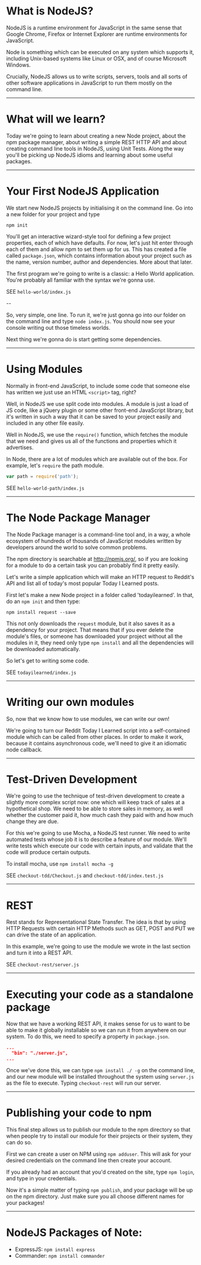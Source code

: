 # What is NodeJS?

NodeJS is a runtime environment for JavaScript in the same sense that Google Chrome, Firefox or Internet Explorer are runtime environments for JavaScript.

Node is something which can be executed on any system which supports it, including Unix-based systems like Linux or OSX, and of course Microsoft Windows.

Crucially, NodeJS allows us to write scripts, servers, tools and all sorts of other software applications in JavaScript to run them mostly on the command line.

---

# What will we learn?

Today we're going to learn about creating a new Node project, about the npm package manager, about writing a simple REST HTTP API and about creating command line tools in NodeJS, using Unit Tests. Along the way you'll be picking up NodeJS idioms and learning about some useful packages.

---

# Your First NodeJS Application

We start new NodeJS projects by initialising it on the command line. Go into a new folder for your project and type

```
npm init
```

You'll get an interactive wizard-style tool for defining a few project properties, each of which have defaults. For now, let's just hit enter through each of them and allow npm to set them up for us. This has created a file called `package.json`, which contains information about your project such as the name, version number, author and dependencies. More about that later.

The first program we're going to write is a classic: a Hello World application. You're probably all familiar with the syntax we're gonna use.

SEE `hello-world/index.js`

--

So, very simple, one line. To run it, we're just gonna go into our folder on the command line and type `node index.js`. You should now see your console writing out those timeless worlds.

Next thing we're gonna do is start getting some dependencies.

---

# Using Modules

Normally in front-end JavaScript, to include some code that someone else has written we just use an HTML `<script>` tag, right?

Well, in NodeJS we use split code into modules. A module is just a load of JS code, like a jQuery plugin or some other front-end JavaScript library, but it's written in such a way that it can be saved to your project easily and included in any other file easily.

Well in NodeJS, we use the `require()` function, which fetches the module that we need and gives us all of the functions and properties which it advertises.

In Node, there are a lot of modules which are available out of the box. For example, let's `require` the path module.

```js
var path = require('path');
```

SEE `hello-world-path/index.js`

---

# The Node Package Manager

The Node Package manager is a command-line tool and, in a way, a whole ecosystem of hundreds of thousands of JavaScript modules written by developers around the world to solve common problems.

The npm directory is searchable at http://npmjs.org/, so if you are looking for a module to do a certain task you can probably find it pretty easily.

Let's write a simple application which will make an HTTP request to Reddit's API and list all of today's most popular Today I Learned posts.

First let's make a new Node project in a folder called 'todayilearned'. In that, do an `npm init` and then type:

```
npm install request --save
```

This not only downloads the `request` module, but it also saves it as a dependency for your project. That means that if you ever delete the module's files, or someone has downloaded your project without all the modules in it, they need only type `npm install` and all the dependencies will be downloaded automatically.

So let's get to writing some code.

SEE `todayilearned/index.js`

---

# Writing our own modules

So, now that we know how to use modules, we can write our own!

We're going to turn our Reddit Today I Learned script into a self-contained module which can be called from other places. In order to make it work, because it contains asynchronous code, we'll need to give it an idiomatic node callback.

---

# Test-Driven Development

We're going to use the technique of test-driven development to create a slightly more complex script now: one which will keep track of sales at a hypothetical shop. We need to be able to store sales in memory, as well whether the customer paid it, how much cash they paid with and how much change they are due.

For this we're going to use Mocha, a NodeJS test runner. We need to write automated tests whose job it is to describe a feature of our module. We'll write tests which execute our code with certain inputs, and validate that the code will produce certain outputs.

To install mocha, use `npm install mocha -g`

SEE `checkout-tdd/Checkout.js` and `checkout-tdd/index.test.js`

---

# REST

Rest stands for Representational State Transfer. The idea is that by using HTTP Requests with certain HTTP Methods such as GET, POST and PUT we can drive the state of an application.

In this example, we're going to use the module we wrote in the last section and turn it into a REST API.

SEE `checkout-rest/server.js`

---

# Executing your code as a standalone package

Now that we have a working REST API, it makes sense for us to want to be able to make it globally installable so we can run it from anywhere on our system. To do this, we need to specify a property in `package.json`.

```json
...
  "bin": "./server.js",
...
```

Once we've done this, we can type `npm install ./ -g` on the command line, and our new module will be installed throughout the system using `server.js` as the file to execute. Typing `checkout-rest` will run our server.

---

# Publishing your code to npm

This final step allows us to publish our module to the npm directory so that when people try to install our module for their projects or their system, they can do so.

First we can create a user on NPM using `npm adduser`. This will ask for your desired credentials on the command line then create your account.

If you already had an account that you'd created on the site, type `npm login`, and type in your credentials.

Now it's a simple matter of typing `npm publish`, and your package will be up on the npm directory. Just make sure you all choose different names for your packages!

---

# NodeJS Packages of Note:

* ExpressJS: `npm install express`
* Commander: `npm install commander`